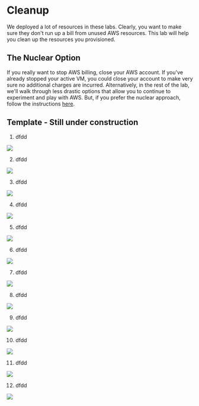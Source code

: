 # Cleanup

We deployed a lot of resources in these labs.  Clearly, you want to make sure they don't run up a bill from unused AWS resources.  This lab will help you clean up the resources you provisioned.



## The Nuclear Option
If you really want to stop AWS billing, close your AWS account.  If you've already stopped your active VM, you could close your account to make very sure no additional charges are incurred.  Alternatively, in the rest of the lab, we'll walk through less drastic options that allow you to continue to experiment and play with AWS.  But, if you prefer the nuclear approach, follow the instructions [here](https://aws.amazon.com/premiumsupport/knowledge-center/close-aws-account/).



## Template - Still under construction

1. dfdd

![](images/01-labname.png)

2. dfdd

![](images/01-labname.png)

3. dfdd

![](images/01-labname.png)

4. dfdd

![](images/01-labname.png)

5. dfdd

![](images/01-labname.png)

6. dfdd

![](images/01-labname.png)

7. dfdd

![](images/01-labname.png)

8. dfdd

![](images/01-labname.png)

9. dfdd

![](images/01-labname.png)

10. dfdd

![](images/01-labname.png)

11. dfdd

![](images/01-labname.png)

12. dfdd

![](images/01-labname.png)

